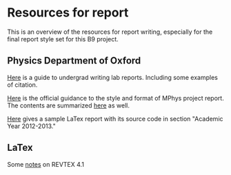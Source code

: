 # Resources for report

This is an overview of the resources for report writing, especially for the final report style set for this B9 project.

## Physics Department of Oxford

[Here](https://www-teaching.physics.ox.ac.uk/practical_course/Admin/AD34.pdf) is a guide to undergrad writing lab reports. Including some examples of citation.

[Here](https://www2.physics.ox.ac.uk/students/undergraduates/mphys-projects/the-mphys-project-report) is the official guidance to the style and format of MPhys project report. The contents are summarized [here](https://weblearn.ox.ac.uk/access/content/group/dc04fdf1-a0c0-4be5-993d-240e5fef5687/Examination_Matters/2017%20-%202018/Project%20Assessment%202017-2018/Writing%20a%20Project%20Report.pdf) as well.

[Here](https://weblearn.ox.ac.uk/portal/site/:mpls:physics:teaching:undergrads:exammatters) gives a sample LaTex report with its source code in section "Academic Year 2012-2013."

## LaTex

Some [notes](https://d22izw7byeupn1.cloudfront.net/files/revtex/auguide4-1.pdf) on REVTEX 4.1









